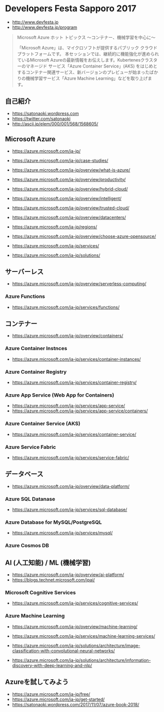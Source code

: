 # Developers Festa Sapporo 2017

- http://www.devfesta.jp
- http://www.devfesta.jp/program

> Microsoft Azure ホット トピックス ～コンテナー、機械学習を中心に～ 
> 
> 「Microsoft Azure」は、マイクロソフトが提供するパブリック クラウド プラットフォームです。
> 本セッションでは、継続的に機能強化が進められているMicrosoft Azureの最新情報をお伝えします。Kubertenesクラスターのマネージド サービス「Azure Container Service」(AKS) をはじめとするコンテナー関連サービス、新バージョンのプレビューが始まったばかりの機械学習サービス「Azure Machine Learning」などを取り上げます。

## 自己紹介

- https://satonaoki.wordpress.com
- https://twitter.com/satonaoki
- http://ascii.jp/elem/000/001/568/1568605/

## Microsoft Azure

- https://azure.microsoft.com/ja-jp/
- https://azure.microsoft.com/ja-jp/case-studies/

- https://azure.microsoft.com/ja-jp/overview/what-is-azure/
- https://azure.microsoft.com/ja-jp/overview/productivity/
- https://azure.microsoft.com/ja-jp/overview/hybrid-cloud/
- https://azure.microsoft.com/ja-jp/overview/intelligent/
- https://azure.microsoft.com/ja-jp/overview/trusted-cloud/

- https://azure.microsoft.com/ja-jp/overview/datacenters/
- https://azure.microsoft.com/ja-jp/regions/

- https://azure.microsoft.com/ja-jp/overview/choose-azure-opensource/

- https://azure.microsoft.com/ja-jp/services/
- https://azure.microsoft.com/ja-jp/solutions/

## サーバーレス

- https://azure.microsoft.com/ja-jp/overview/serverless-computing/

### Azure Functions

- https://azure.microsoft.com/ja-jp/services/functions/

## コンテナー

- https://azure.microsoft.com/ja-jp/overview/containers/

### Azure Container Instnces

- https://azure.microsoft.com/ja-jp/services/container-instances/

### Azure Container Registry

- https://azure.microsoft.com/ja-jp/services/container-registry/

### Azure App Service (Web App for Containers)

- https://azure.microsoft.com/ja-jp/services/app-service/
- https://azure.microsoft.com/ja-jp/services/app-service/containers/


### Azure Container Service (AKS)

- https://azure.microsoft.com/ja-jp/services/container-service/

### Azure Service Fabric

- https://azure.microsoft.com/ja-jp/services/service-fabric/

## データベース

- https://azure.microsoft.com/ja-jp/overview/data-platform/

### Azure SQL Datanase

- https://azure.microsoft.com/ja-jp/services/sql-database/

### Azure Database for MySQL/PostgreSQL

- https://azure.microsoft.com/ja-jp/services/mysql/

### Azure Cosmos DB

## AI (人工知能) / ML (機械学習)

- https://azure.microsoft.com/ja-jp/overview/ai-platform/
- https://blogs.technet.microsoft.com/jpai/

### Microsoft Cognitive Services

- https://azure.microsoft.com/ja-jp/services/cognitive-services/

### Azure Machine Learning

- https://azure.microsoft.com/ja-jp/overview/machine-learning/
- https://azure.microsoft.com/ja-jp/services/machine-learning-services/

- https://azure.microsoft.com/ja-jp/solutions/architecture/image-classification-with-convolutional-neural-networks/
- https://azure.microsoft.com/ja-jp/solutions/architecture/information-discovery-with-deep-learning-and-nlp/


## Azureを試してみよう

- https://azure.microsoft.com/ja-jp/free/
- https://azure.microsoft.com/ja-jp/get-started/
- https://satonaoki.wordpress.com/2017/11/07/azure-book-2018/
